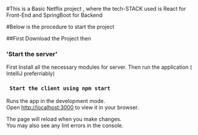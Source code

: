 #This is a Basic Netflix project , where the tech-STACK used is React for Front-End and SpringBoot for Backend

#Below is the procedure to start the project 

##First Download the Project then 

### 'Start the server'

First Install all the necessary modules for server.
Then run the application ( IntelliJ preferriably)



### ` Start the client using npm start`

Runs the app in the development mode.\
Open [http://localhost:3000](http://localhost:3000) to view it in your browser.

The page will reload when you make changes.\
You may also see any lint errors in the console.







